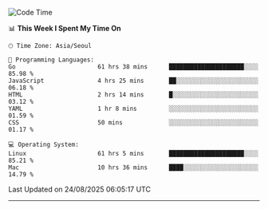 <!---
[![JS's LinkedIn](https://img.shields.io/badge/LinkedIn-blue?style=for-the-badge&logo=linkedin)](https://www.linkedin.com/in/jaeseung-lee-5a2a32139/) 
[![JS's Notion](https://img.shields.io/badge/Notion-black?style=for-the-badge&logo=notion)](https://bit.ly/ljswiki1) <br><br>
-->
<!-- ![JS's GitHub stats](https://github-readme-stats-lemon-five.vercel.app/api?username=tkxkd0159&hide=contribs,prs,stars,issues&show_icons=true&theme=react&include_all_commits=true)   -->
<!-- ![Top Langs](https://github-readme-stats-lemon-five.vercel.app/api/top-langs/?username=tkxkd0159&layout=compact&hide=jupyter%20notebook,scss,html,css&langs_count=10)  -->


<!--START_SECTION:waka-->
![Code Time](http://img.shields.io/badge/Code%20Time-4%2C298%20hrs%2021%20mins-blue)

📊 **This Week I Spent My Time On** 

```text
🕑︎ Time Zone: Asia/Seoul

💬 Programming Languages: 
Go                       61 hrs 38 mins      █████████████████████░░░░   85.98 % 
JavaScript               4 hrs 25 mins       ██░░░░░░░░░░░░░░░░░░░░░░░   06.18 % 
HTML                     2 hrs 14 mins       █░░░░░░░░░░░░░░░░░░░░░░░░   03.12 % 
YAML                     1 hr 8 mins         ░░░░░░░░░░░░░░░░░░░░░░░░░   01.59 % 
CSS                      50 mins             ░░░░░░░░░░░░░░░░░░░░░░░░░   01.17 % 

💻 Operating System: 
Linux                    61 hrs 5 mins       █████████████████████░░░░   85.21 % 
Mac                      10 hrs 36 mins      ████░░░░░░░░░░░░░░░░░░░░░   14.79 % 
```


 Last Updated on 24/08/2025 06:05:17 UTC
<!--END_SECTION:waka-->

---
<!---
<a href="https://github.com/tkxkd0159/books">
  <img align="center" src="https://github-readme-stats-lemon-five.vercel.app/api/pin/?username=tkxkd0159&repo=books&theme=react" />
</a>
-->

<!---
- 🔭 I’m currently working on ...
- 🌱 I’m currently learning blockchain and distributed network
- 👯 I’m looking to collaborate on ...
- 🤔 I’m looking for help with ...
- 💬 Ask me about ...
- 📫 How to reach me: ...
- 😄 Pronouns: ...
- ⚡ Fun fact: ...
-->

